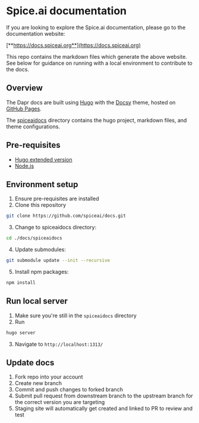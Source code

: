 # Spice.ai documentation

If you are looking to explore the Spice.ai documentation, please go to the documentation website:

[**https://docs.spiceai.org**](https://docs.spiceai.org)

This repo contains the markdown files which generate the above website. See below for guidance on running with a local environment to contribute to the docs.

## Overview

The Dapr docs are built using [Hugo](https://gohugo.io/) with the [Docsy](https://docsy.dev) theme, hosted on [GitHub Pages](https://pages.github.com/).

The [spiceaidocs](./spiceaidocs) directory contains the hugo project, markdown files, and theme configurations.

## Pre-requisites

- [Hugo extended version](https://gohugo.io/getting-started/installing)
- [Node.js](https://nodejs.org/en/)

## Environment setup

1. Ensure pre-requisites are installed
2. Clone this repository

```sh
git clone https://github.com/spiceai/docs.git
```

3. Change to spiceaidocs directory:

```sh
cd ./docs/spiceaidocs
```

4. Update submodules:

```sh
git submodule update --init --recursive
```

5. Install npm packages:

```sh
npm install
```

## Run local server

1. Make sure you're still in the `spiceaidocs` directory
2. Run

```sh
hugo server
```

3. Navigate to `http://localhost:1313/`

## Update docs

1. Fork repo into your account
1. Create new branch
1. Commit and push changes to forked branch
1. Submit pull request from downstream branch to the upstream branch for the correct version you are targeting
1. Staging site will automatically get created and linked to PR to review and test
